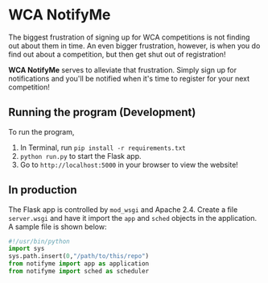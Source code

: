 # WCA NotifyMe

The biggest frustration of signing up for WCA competitions is not finding out about them in time. 
An even bigger frustration, however, is when you do find out about a competition, but then 
get shut out of registration!

**WCA NotifyMe** serves to alleviate that frustration. Simply sign up for notifications
and you'll be notified when it's time to register for your next competition!

## Running the program (Development)

To run the program,
1. In Terminal, run `pip install -r requirements.txt`
2. `python run.py` to start the Flask app.
3. Go to `http://localhost:5000` in your browser to view the website!

## In production

The Flask app is controlled by `mod_wsgi` and Apache 2.4. Create a file
`server.wsgi` and have it import the `app` and `sched` objects in the application.
A sample file is shown below:

```python
#!/usr/bin/python
import sys
sys.path.insert(0,"/path/to/this/repo")
from notifyme import app as application
from notifyme import sched as scheduler
```